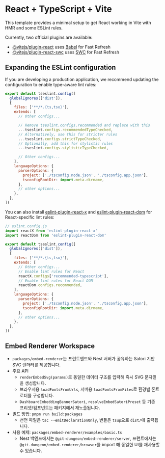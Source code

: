 # React + TypeScript + Vite

This template provides a minimal setup to get React working in Vite with HMR and some ESLint rules.

Currently, two official plugins are available:

- [@vitejs/plugin-react](https://github.com/vitejs/vite-plugin-react/blob/main/packages/plugin-react) uses [Babel](https://babeljs.io/) for Fast Refresh
- [@vitejs/plugin-react-swc](https://github.com/vitejs/vite-plugin-react/blob/main/packages/plugin-react-swc) uses [SWC](https://swc.rs/) for Fast Refresh

## Expanding the ESLint configuration

If you are developing a production application, we recommend updating the configuration to enable type-aware lint rules:

```js
export default tseslint.config([
  globalIgnores(['dist']),
  {
    files: ['**/*.{ts,tsx}'],
    extends: [
      // Other configs...

      // Remove tseslint.configs.recommended and replace with this
      ...tseslint.configs.recommendedTypeChecked,
      // Alternatively, use this for stricter rules
      ...tseslint.configs.strictTypeChecked,
      // Optionally, add this for stylistic rules
      ...tseslint.configs.stylisticTypeChecked,

      // Other configs...
    ],
    languageOptions: {
      parserOptions: {
        project: ['./tsconfig.node.json', './tsconfig.app.json'],
        tsconfigRootDir: import.meta.dirname,
      },
      // other options...
    },
  },
])
```

You can also install [eslint-plugin-react-x](https://github.com/Rel1cx/eslint-react/tree/main/packages/plugins/eslint-plugin-react-x) and [eslint-plugin-react-dom](https://github.com/Rel1cx/eslint-react/tree/main/packages/plugins/eslint-plugin-react-dom) for React-specific lint rules:

```js
// eslint.config.js
import reactX from 'eslint-plugin-react-x'
import reactDom from 'eslint-plugin-react-dom'

export default tseslint.config([
  globalIgnores(['dist']),
  {
    files: ['**/*.{ts,tsx}'],
    extends: [
      // Other configs...
      // Enable lint rules for React
      reactX.configs['recommended-typescript'],
      // Enable lint rules for React DOM
      reactDom.configs.recommended,
    ],
    languageOptions: {
      parserOptions: {
        project: ['./tsconfig.node.json', './tsconfig.app.json'],
        tsconfigRootDir: import.meta.dirname,
      },
      // other options...
    },
  },
])
```
## Embed Renderer Workspace

- `packages/embed-renderer`는 프런트엔드와 Nest 서버가 공유하는 Satori 기반 SVG 렌더러를 제공합니다.
- 주요 API
  - `renderEmbedSvg(params)`로 동일한 데이터 구조를 입력해 즉시 SVG 문자열을 생성합니다.
  - 브라우저용 `loadFontsFromUrls`, 서버용 `loadFontsFromFiles`로 환경별 폰트 로더를 구성합니다.
  - `DashboardEmbeddingBannerSatori`, `resolveEmbedSatoriPreset` 등 기존 프리셋/컴포넌트는 패키지에서 재노출됩니다.
- 빌드 방법: `pnpm run build:packages`
  - 선언 파일은 `tsc --emitDeclarationOnly`, 번들은 `tsup`으로 `dist/`에 출력됩니다.
- 사용 예제: `packages/embed-renderer/examples/basic.ts`
  - Nest 백엔드에서는 `@git-dungeon/embed-renderer/server`, 프런트에서는 `@git-dungeon/embed-renderer/browser`를 import 해 동일한 UI를 재사용할 수 있습니다.
